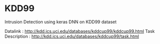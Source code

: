 # KDD99
Intrusion Detection using keras DNN on KDD99 dataset


Datalink : http://kdd.ics.uci.edu/databases/kddcup99/kddcup99.html
Task Description : http://kdd.ics.uci.edu/databases/kddcup99/task.html
